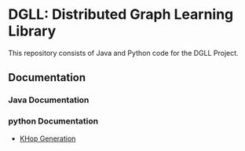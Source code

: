 # DGLL: Distributed Graph Learning Library

This repository consists of Java and Python code for the DGLL Project.

## Documentation


### Java Documentation


### python Documentation
- [KHop Generation](Python/KHop/README.md)
